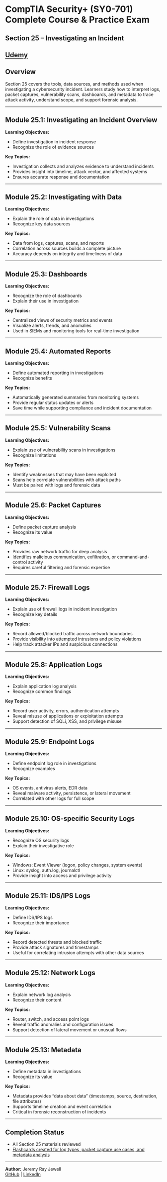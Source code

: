 # CompTIA Security+ (SY0-701) Complete Course & Practice Exam  
## Section 25 – Investigating an Incident  

[Udemy](https://www.udemy.com/course/securityplus/)  
---

## Overview  
Section 25 covers the tools, data sources, and methods used when investigating a cybersecurity incident. Learners study how to interpret logs, packet captures, vulnerability scans, dashboards, and metadata to trace attack activity, understand scope, and support forensic analysis.  

---

## Module 25.1: Investigating an Incident Overview  
**Learning Objectives:**  
- Define investigation in incident response  
- Recognize the role of evidence sources  

**Key Topics:**  
- Investigation collects and analyzes evidence to understand incidents  
- Provides insight into timeline, attack vector, and affected systems  
- Ensures accurate response and documentation  

---

## Module 25.2: Investigating with Data  
**Learning Objectives:**  
- Explain the role of data in investigations  
- Recognize key data sources  

**Key Topics:**  
- Data from logs, captures, scans, and reports  
- Correlation across sources builds a complete picture  
- Accuracy depends on integrity and timeliness of data  

---

## Module 25.3: Dashboards  
**Learning Objectives:**  
- Recognize the role of dashboards  
- Explain their use in investigation  

**Key Topics:**  
- Centralized views of security metrics and events  
- Visualize alerts, trends, and anomalies  
- Used in SIEMs and monitoring tools for real-time investigation  

---

## Module 25.4: Automated Reports  
**Learning Objectives:**  
- Define automated reporting in investigations  
- Recognize benefits  

**Key Topics:**  
- Automatically generated summaries from monitoring systems  
- Provide regular status updates or alerts  
- Save time while supporting compliance and incident documentation  

---

## Module 25.5: Vulnerability Scans  
**Learning Objectives:**  
- Explain use of vulnerability scans in investigations  
- Recognize limitations  

**Key Topics:**  
- Identify weaknesses that may have been exploited  
- Scans help correlate vulnerabilities with attack paths  
- Must be paired with logs and forensic data  

---

## Module 25.6: Packet Captures  
**Learning Objectives:**  
- Define packet capture analysis  
- Recognize its value  

**Key Topics:**  
- Provides raw network traffic for deep analysis  
- Identifies malicious communication, exfiltration, or command-and-control activity  
- Requires careful filtering and forensic expertise  

---

## Module 25.7: Firewall Logs  
**Learning Objectives:**  
- Explain use of firewall logs in incident investigation  
- Recognize key details  

**Key Topics:**  
- Record allowed/blocked traffic across network boundaries  
- Provide visibility into attempted intrusions and policy violations  
- Help track attacker IPs and suspicious connections  

---

## Module 25.8: Application Logs  
**Learning Objectives:**  
- Explain application log analysis  
- Recognize common findings  

**Key Topics:**  
- Record user activity, errors, authentication attempts  
- Reveal misuse of applications or exploitation attempts  
- Support detection of SQLi, XSS, and privilege misuse  

---

## Module 25.9: Endpoint Logs  
**Learning Objectives:**  
- Define endpoint log role in investigations  
- Recognize examples  

**Key Topics:**  
- OS events, antivirus alerts, EDR data  
- Reveal malware activity, persistence, or lateral movement  
- Correlated with other logs for full scope  

---

## Module 25.10: OS-specific Security Logs  
**Learning Objectives:**  
- Recognize OS security logs  
- Explain their investigative role  

**Key Topics:**  
- Windows: Event Viewer (logon, policy changes, system events)  
- Linux: syslog, auth.log, journalctl  
- Provide insight into access and privilege activity  

---

## Module 25.11: IDS/IPS Logs  
**Learning Objectives:**  
- Define IDS/IPS logs  
- Recognize their importance  

**Key Topics:**  
- Record detected threats and blocked traffic  
- Provide attack signatures and timestamps  
- Useful for correlating intrusion attempts with other data sources  

---

## Module 25.12: Network Logs  
**Learning Objectives:**  
- Explain network log analysis  
- Recognize their content  

**Key Topics:**  
- Router, switch, and access point logs  
- Reveal traffic anomalies and configuration issues  
- Support detection of lateral movement or unusual flows  

---

## Module 25.13: Metadata  
**Learning Objectives:**  
- Define metadata in investigations  
- Recognize its value  

**Key Topics:**  
- Metadata provides “data about data” (timestamps, source, destination, file attributes)  
- Supports timeline creation and event correlation  
- Critical in forensic reconstruction of incidents  

---

## Completion Status  
- All Section 25 materials reviewed  
- [Flashcards created for log types, packet capture use cases, and metadata analysis](https://jeremyrayjewell.neocities.org/security-plus-dion#deck=25)  

---

**Author:** Jeremy Ray Jewell  
[GitHub](https://github.com/jeremyrayjewell) | [LinkedIn](https://www.linkedin.com/in/jeremyrayjewell)  
